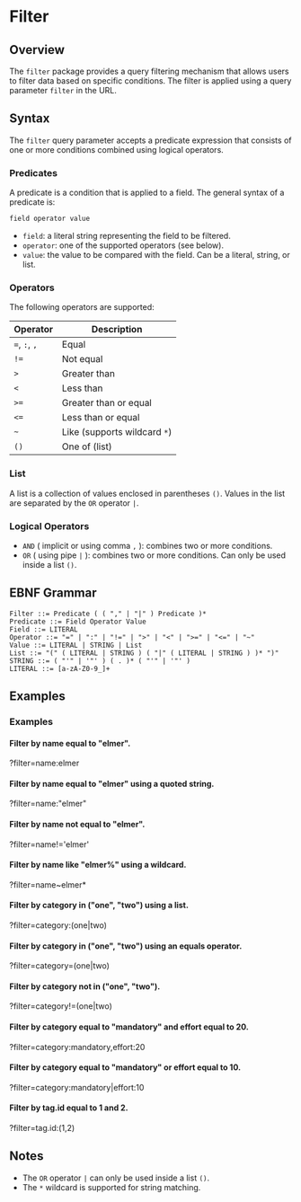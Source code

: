 # Filter
## Overview

The `filter` package provides a query filtering mechanism that allows users to filter data based on specific conditions. 
The filter is applied using a query parameter `filter` in the URL.

## Syntax

The `filter` query parameter accepts a predicate expression that consists of one or more conditions combined using logical operators.

### Predicates

A predicate is a condition that is applied to a field. The general syntax of a predicate is:
```markdown
field operator value
```
* `field`: a literal string representing the field to be filtered.
* `operator`: one of the supported operators (see below).
* `value`: the value to be compared with the field. Can be a literal, string, or list.

### Operators

The following operators are supported:

| Operator | Description |
| --- | --- |
| `=`, `:`, `,` | Equal |
| `!=` | Not equal |
| `>` | Greater than |
| `<` | Less than |
| `>=` | Greater than or equal |
| `<=` | Less than or equal |
| `~` | Like (supports wildcard `*`) |
| `()` | One of (list) |

### List

A list is a collection of values enclosed in parentheses `()`. Values in the list are separated by the `OR` operator `|`.

### Logical Operators

* `AND` ( implicit or using comma `,` ): combines two or more conditions.
* `OR` ( using pipe `|` ): combines two or more conditions. Can only be used inside a list `()`.

## EBNF Grammar

```ebnf
Filter ::= Predicate ( ( "," | "|" ) Predicate )*
Predicate ::= Field Operator Value
Field ::= LITERAL
Operator ::= "=" | ":" | "!=" | ">" | "<" | ">=" | "<=" | "~"
Value ::= LITERAL | STRING | List
List ::= "(" ( LITERAL | STRING ) ( "|" ( LITERAL | STRING ) )* ")"
STRING ::= ( "'" | '"' ) ( . )* ( "'" | '"' )
LITERAL ::= [a-zA-Z0-9_]+
```

## Examples

### Examples
#### Filter by name equal to "elmer".
?filter=name:elmer

#### Filter by name equal to "elmer" using a quoted string.
?filter=name:"elmer"

#### Filter by name not equal to "elmer".
?filter=name!='elmer'

#### Filter by name like "elmer%" using a wildcard.
?filter=name~elmer*

#### Filter by category in ("one", "two") using a list.
?filter=category:(one|two)

#### Filter by category in ("one", "two") using an equals operator.
?filter=category=(one|two)

#### Filter by category not in ("one", "two").
?filter=category!=(one|two)

#### Filter by category equal to "mandatory" and effort equal to 20.
?filter=category:mandatory,effort:20

#### Filter by category equal to "mandatory" or effort equal to 10.
?filter=category:mandatory|effort:10

#### Filter by tag.id equal to 1 and 2.
?filter=tag.id:(1,2)

## Notes

* The `OR` operator `|` can only be used inside a list `()`.
* The `*` wildcard is supported for string matching.